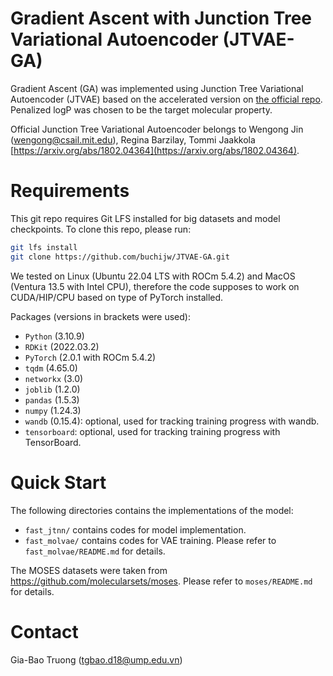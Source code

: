 # Gradient Ascent with Junction Tree Variational Autoencoder (JTVAE-GA)

Gradient Ascent (GA) was implemented using Junction Tree Variational Autoencoder (JTVAE) based on the accelerated version on [the official repo](https://github.com/wengong-jin/icml18-jtnn). Penalized logP was chosen to be the target molecular property.

Official Junction Tree Variational Autoencoder belongs to Wengong Jin (wengong@csail.mit.edu), Regina Barzilay, Tommi Jaakkola [https://arxiv.org/abs/1802.04364](https://arxiv.org/abs/1802.04364).

# Requirements

This git repo requires Git LFS installed for big datasets and model checkpoints. To clone this repo, please run:

```sh
git lfs install
git clone https://github.com/buchijw/JTVAE-GA.git
```

We tested on Linux (Ubuntu 22.04 LTS with ROCm 5.4.2) and MacOS (Ventura 13.5 with Intel CPU), therefore the code supposes to work on CUDA/HIP/CPU based on type of PyTorch installed.

Packages (versions in brackets were used):

* `Python` (3.10.9)
* `RDKit` (2022.03.2)
* `PyTorch` (2.0.1 with ROCm 5.4.2)
* `tqdm` (4.65.0)
* `networkx` (3.0)
* `joblib` (1.2.0)
* `pandas` (1.5.3)
* `numpy` (1.24.3)
* `wandb` (0.15.4): optional, used for tracking training progress with wandb.
* `tensorboard`: optional, used for tracking training progress with TensorBoard.

# Quick Start

The following directories contains the implementations of the model:

* `fast_jtnn/` contains codes for model implementation.
* `fast_molvae/` contains codes for VAE training. Please refer to `fast_molvae/README.md` for details.

The MOSES datasets were taken from https://github.com/molecularsets/moses. Please refer to `moses/README.md` for details.

# Contact

Gia-Bao Truong (tgbao.d18@ump.edu.vn)
